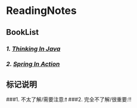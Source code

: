 #   ReadingNotes
##  BookList

### _1. [Thinking In Java](https://github.com/White-Chen/readingNotes/tree/master/Thinking-In-Java)_
### _2. [Spring In Action](https://github.com/White-Chen/readingNotes/tree/master/Spring-In-Action)_

## 标记说明
###1. 不太了解/需要注意::heavy_exclamation_mark:
###2. 完全不了解/很重要::bangbang: